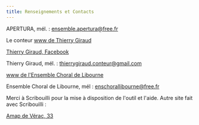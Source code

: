 ```yaml
---
title: Renseignements et Contacts
---
```

APERTURA, mél. : <ensemble.apertura@free.fr>

Le conteur [www de Thierry  Giraud](https://thierrygiraudconteur.wordpress.com/)

[Thierry Giraud, Facebook](https://www.facebook.com/Thierry-Giraud)

Thierry Giraud, mél. : <thierrygiraud.conteur@gmail.com>

[www de l'Ensemble Choral de Libourne](https://ensemble-choral-de-libourne.s2.yapla.com/fr/presentation)

Ensemble Choral de Libourne, mél : <enschorallibourne@free.fr>


Merci à Scribouilli pour la mise à disposition de l'outil et l'aide.
Autre site fait avec Scribouilli :
 
[Amap de Vérac, 33](https://laem-amap.github.io/test-website-repo-3796)